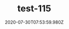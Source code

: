 ---
title: test-115
date: 2020-07-30T07:53:59.980Z
banner_subcontent: asdfsf
category: Personal stories
focus: Improving workplace culture
role: Line manager/supervisor
organisation_size: Medium (50-249 employees)
industry: Science & Pharmaceuticals
content: Lorem ipsum dolor sit amet, consectetur adipiscing elit, sed do eiusmod tempor incididunt ut labore et dolore magna aliqua. Ut enim ad minim veniam, quis nostrud exercitation ullamco laboris nisi ut aliquip ex ea commodo consequat. Duis aute irure dolor in reprehenderit in voluptate velit esse cillum dolore eu fugiat nulla pariatur. Excepteur sint occaecat cupidatat non proident, sunt in culpa qui officia deserunt mollit anim id est laborum.
---